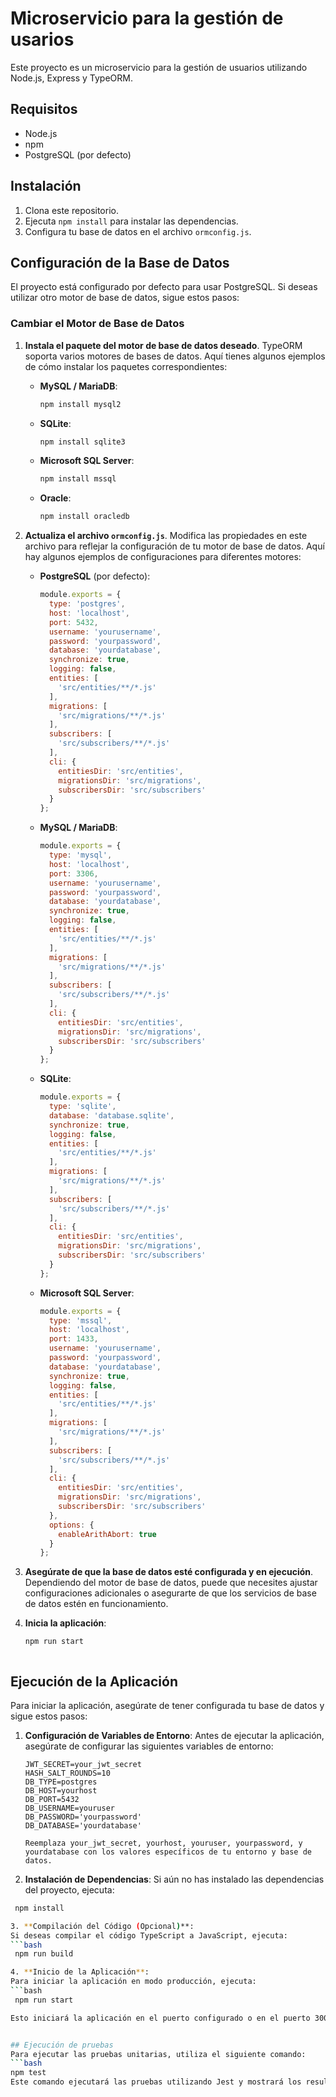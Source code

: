 # Microservicio para la gestión de usarios

Este proyecto es un microservicio para la gestión de usuarios utilizando Node.js, Express y TypeORM.

## Requisitos

- Node.js
- npm
- PostgreSQL (por defecto)

## Instalación

1. Clona este repositorio.
2. Ejecuta `npm install` para instalar las dependencias.
3. Configura tu base de datos en el archivo `ormconfig.js`.

## Configuración de la Base de Datos

El proyecto está configurado por defecto para usar PostgreSQL. Si deseas utilizar otro motor de base de datos, sigue estos pasos:

### Cambiar el Motor de Base de Datos

1. **Instala el paquete del motor de base de datos deseado**. TypeORM soporta varios motores de bases de datos. Aquí tienes algunos ejemplos de cómo instalar los paquetes correspondientes:

   - **MySQL / MariaDB**:
     ```bash
     npm install mysql2
     ```

   - **SQLite**:
     ```bash
     npm install sqlite3
     ```

   - **Microsoft SQL Server**:
     ```bash
     npm install mssql
     ```

   - **Oracle**:
     ```bash
     npm install oracledb
     ```

2. **Actualiza el archivo `ormconfig.js`**. Modifica las propiedades en este archivo para reflejar la configuración de tu motor de base de datos. Aquí hay algunos ejemplos de configuraciones para diferentes motores:

   - **PostgreSQL** (por defecto):
     ```javascript
     module.exports = {
       type: 'postgres',
       host: 'localhost',
       port: 5432,
       username: 'yourusername',
       password: 'yourpassword',
       database: 'yourdatabase',
       synchronize: true,
       logging: false,
       entities: [
         'src/entities/**/*.js'
       ],
       migrations: [
         'src/migrations/**/*.js'
       ],
       subscribers: [
         'src/subscribers/**/*.js'
       ],
       cli: {
         entitiesDir: 'src/entities',
         migrationsDir: 'src/migrations',
         subscribersDir: 'src/subscribers'
       }
     };
     ```

   - **MySQL / MariaDB**:
     ```javascript
     module.exports = {
       type: 'mysql',
       host: 'localhost',
       port: 3306,
       username: 'yourusername',
       password: 'yourpassword',
       database: 'yourdatabase',
       synchronize: true,
       logging: false,
       entities: [
         'src/entities/**/*.js'
       ],
       migrations: [
         'src/migrations/**/*.js'
       ],
       subscribers: [
         'src/subscribers/**/*.js'
       ],
       cli: {
         entitiesDir: 'src/entities',
         migrationsDir: 'src/migrations',
         subscribersDir: 'src/subscribers'
       }
     };
     ```

   - **SQLite**:
     ```javascript
     module.exports = {
       type: 'sqlite',
       database: 'database.sqlite',
       synchronize: true,
       logging: false,
       entities: [
         'src/entities/**/*.js'
       ],
       migrations: [
         'src/migrations/**/*.js'
       ],
       subscribers: [
         'src/subscribers/**/*.js'
       ],
       cli: {
         entitiesDir: 'src/entities',
         migrationsDir: 'src/migrations',
         subscribersDir: 'src/subscribers'
       }
     };
     ```

   - **Microsoft SQL Server**:
     ```javascript
     module.exports = {
       type: 'mssql',
       host: 'localhost',
       port: 1433,
       username: 'yourusername',
       password: 'yourpassword',
       database: 'yourdatabase',
       synchronize: true,
       logging: false,
       entities: [
         'src/entities/**/*.js'
       ],
       migrations: [
         'src/migrations/**/*.js'
       ],
       subscribers: [
         'src/subscribers/**/*.js'
       ],
       cli: {
         entitiesDir: 'src/entities',
         migrationsDir: 'src/migrations',
         subscribersDir: 'src/subscribers'
       },
       options: {
         enableArithAbort: true
       }
     };
     ```

3. **Asegúrate de que la base de datos esté configurada y en ejecución**. Dependiendo del motor de base de datos, puede que necesites ajustar configuraciones adicionales o asegurarte de que los servicios de base de datos estén en funcionamiento.

4. **Inicia la aplicación**:
   ```bash
   npm run start



## Ejecución de la Aplicación

Para iniciar la aplicación, asegúrate de tener configurada tu base de datos y sigue estos pasos:

1. **Configuración de Variables de Entorno**:
   Antes de ejecutar la aplicación, asegúrate de configurar las siguientes variables de entorno:

   ```dotenv
   JWT_SECRET=your_jwt_secret
   HASH_SALT_ROUNDS=10
   DB_TYPE=postgres
   DB_HOST=yourhost
   DB_PORT=5432
   DB_USERNAME=youruser
   DB_PASSWORD='yourpassword'
   DB_DATABASE='yourdatabase'

   Reemplaza your_jwt_secret, yourhost, youruser, yourpassword, y yourdatabase con los valores específicos de tu entorno y base de datos.

2. **Instalación de Dependencias**:
  Si aún no has instalado las dependencias del proyecto, ejecuta:
  ```bash
   npm install

3. **Compilación del Código (Opcional)**:
  Si deseas compilar el código TypeScript a JavaScript, ejecuta:
  ```bash
   npm run build

4. **Inicio de la Aplicación**:
  Para iniciar la aplicación en modo producción, ejecuta:
  ```bash
   npm run start
  
  Esto iniciará la aplicación en el puerto configurado o en el puerto 3000 si process.env.PORT no está definido.


## Ejecución de pruebas
Para ejecutar las pruebas unitarias, utiliza el siguiente comando:
```bash
  npm test
Este comando ejecutará las pruebas utilizando Jest y mostrará los resultados en la consola.